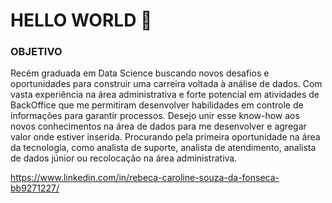 # HELLO WORLD 👋

### OBJETIVO

Recém graduada em Data Science buscando novos desafios e oportunidades para construir uma carreira voltada à análise de dados. Com vasta experiência na área administrativa e forte potencial em atividades de BackOffice que me permitiram desenvolver habilidades em controle de informações para garantir processos. Desejo unir esse know-how aos novos conhecimentos na área de dados para me desenvolver e agregar valor onde estiver inserida. Procurando pela primeira oportunidade na área da tecnologia, como analista de suporte, analista de atendimento, analista de dados júnior ou recolocação na área administrativa.

https://www.linkedin.com/in/rebeca-caroline-souza-da-fonseca-bb9271227/
